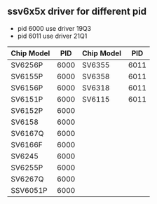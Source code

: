 ## ssv6x5x driver for different pid

- pid 6000 use driver 19Q3
- pid 6011 use driver 21Q1

| Chip Model | PID  | Chip Model | PID  |
| ------------ | ------ | ------------ | ------ |
| SV6256P    | 6000 | SV6355     | 6011 |
| SV6155P    | 6000 | SV6358     | 6011 |
| SV6156P    | 6000 | SV6318     | 6011 |
| SV6151P    | 6000 | SV6115     | 6011 |
| SV6152P    | 6000 |            |      |
| SV6158     | 6000 |            |      |
| SV6167Q    | 6000 |            |      |
| SV6166F    | 6000 |            |      |
| SV6245     | 6000 |            |      |
| SV6255P    | 6000 |            |      |
| SV6267Q    | 6000 |            |      |
| SSV6051P   | 6000 |            |      |
